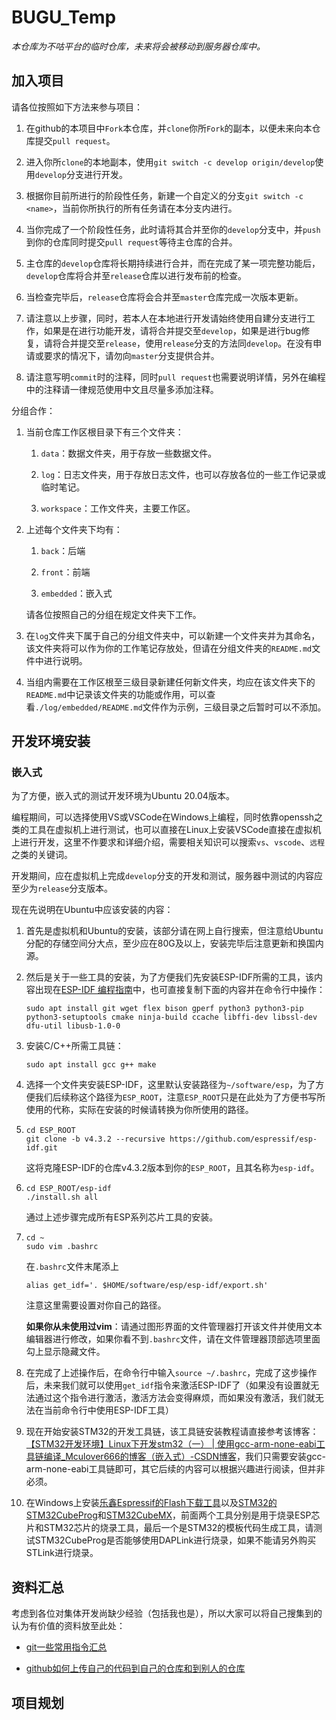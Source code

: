 # BUGU_Temp

*本仓库为不咕平台的临时仓库，未来将会被移动到服务器仓库中。*

## 加入项目

请各位按照如下方法来参与项目：

1. 在github的本项目中`Fork`本仓库，并`clone`你所`Fork`的副本，以便未来向本仓库提交`pull request`。

2. 进入你所`clone`的本地副本，使用`git switch -c develop origin/develop`使用`develop`分支进行开发。

3. 根据你目前所进行的阶段性任务，新建一个自定义的分支`git switch -c <name>`，当前你所执行的所有任务请在本分支内进行。

4. 当你完成了一个阶段性任务，此时请将其合并至你的`develop`分支中，并`push`到你的仓库同时提交`pull request`等待主仓库的合并。

5. 主仓库的`develop`仓库将长期持续进行合并，而在完成了某一项完整功能后，`develop`仓库将合并至`release`仓库以进行发布前的检查。

6. 当检查完毕后，`release`仓库将会合并至`master`仓库完成一次版本更新。

7. 请注意以上步骤，同时，若本人在本地进行开发请始终使用自建分支进行工作，如果是在进行功能开发，请将合并提交至`develop`，如果是进行bug修复，请将合并提交至`release`，使用`release`分支的方法同`develop`。在没有申请或要求的情况下，请勿向`master`分支提供合并。

8. 请注意写明`commit`时的注释，同时`pull request`也需要说明详情，另外在编程中的注释请一律规范使用中文且尽量多添加注释。

分组合作：

1. 当前仓库工作区根目录下有三个文件夹：
   
   1. `data`：数据文件夹，用于存放一些数据文件。
   
   2. `log`：日志文件夹，用于存放日志文件，也可以存放各位的一些工作记录或临时笔记。
   
   3. `workspace`：工作文件夹，主要工作区。

2. 上述每个文件夹下均有：
   
   1. `back`：后端
   
   2. `front`：前端
   
   3. `embedded`：嵌入式
   
   请各位按照自己的分组在规定文件夹下工作。

3. 在`log`文件夹下属于自己的分组文件夹中，可以新建一个文件夹并为其命名，该文件夹将可以作为你的工作笔记存放处，但请在分组文件夹的`README.md`文件中进行说明。

4. 当组内需要在工作区根至三级目录新建任何新文件夹，均应在该文件夹下的`README.md`中记录该文件夹的功能或作用，可以查看`./log/embedded/README.md`文件作为示例，三级目录之后暂时可以不添加。

## 开发环境安装

### 嵌入式

为了方便，嵌入式的测试开发环境为Ubuntu 20.04版本。

编程期间，可以选择使用VS或VSCode在Windows上编程，同时依靠openssh之类的工具在虚拟机上进行测试，也可以直接在Linux上安装VSCode直接在虚拟机上进行开发，这里不作要求和详细介绍，需要相关知识可以搜索`vs`、`vscode`、`远程`之类的关键词。

开发期间，应在虚拟机上完成`develop`分支的开发和测试，服务器中测试的内容应至少为`release`分支版本。

现在先说明在Ubuntu中应该安装的内容：

1. 首先是虚拟机和Ubuntu的安装，该部分请在网上自行搜索，但注意给Ubuntu分配的存储空间分大点，至少应在80G及以上，安装完毕后注意更新和换国内源。

2. 然后是关于一些工具的安装，为了方便我们先安装ESP-IDF所需的工具，该内容出现在[ESP-IDF 编程指南](https://docs.espressif.com/projects/esp-idf/zh_CN/v4.3.2/esp32/index.html)中，也可直接复制下面的内容并在命令行中操作：
   
   ```shell
   sudo apt install git wget flex bison gperf python3 python3-pip python3-setuptools cmake ninja-build ccache libffi-dev libssl-dev dfu-util libusb-1.0-0
   ```

3. 安装C/C++所需工具链：
   
   ```shell
   sudo apt install gcc g++ make
   ```

4. 选择一个文件夹安装ESP-IDF，这里默认安装路径为`~/software/esp`，为了方便我们后续称这个路径为`ESP_ROOT`，注意`ESP_ROOT`只是在此处为了方便书写所使用的代称，实际在安装的时候请转换为你所使用的路径。

5. ```shell
   cd ESP_ROOT
   git clone -b v4.3.2 --recursive https://github.com/espressif/esp-idf.git
   ```
   
   这将克隆ESP-IDF的仓库v4.3.2版本到你的`ESP_ROOT`，且其名称为`esp-idf`。

6. ```shell
   cd ESP_ROOT/esp-idf
   ./install.sh all
   ```
   
   通过上述步骤完成所有ESP系列芯片工具的安装。

7. ```shell
   cd ~
   sudo vim .bashrc
   ```
   
   在`.bashrc`文件末尾添上
   
   `alias get_idf='. $HOME/software/esp/esp-idf/export.sh'`
   
   注意这里需要设置对你自己的路径。
   
   **如果你从未使用过vim**：请通过图形界面的文件管理器打开该文件并使用文本编辑器进行修改，如果你看不到`.bashrc`文件，请在文件管理器顶部选项里面勾上显示隐藏文件。

8. 在完成了上述操作后，在命令行中输入`source ~/.bashrc`，完成了这步操作后，未来我们就可以使用`get_idf`指令来激活ESP-IDF了（如果没有设置就无法通过这个指令进行激活，激活方法会变得麻烦，而如果没有激活，我们就无法在当前命令行中使用ESP-IDF工具）

9. 现在开始安装STM32的开发工具链，该工具链安装教程请直接参考该博客：[【STM32开发环境】Linux下开发stm32（一） | 使用gcc-arm-none-eabi工具链编译_Mculover666的博客（嵌入式）-CSDN博客](https://blog.csdn.net/Mculover666/article/details/84888539)，我们只需要安装gcc-arm-none-eabi工具链即可，其它后续的内容可以根据兴趣进行阅读，但并非必须。

10. 在Windows上安装[乐鑫Espressif的Flash下载工具](https://www.espressif.com/zh-hans/support/download/other-tools)以及[STM32的STM32CubeProg](https://www.st.com/zh/development-tools/stm32cubeprog.html)和[STM32CubeMX](https://www.st.com/zh/development-tools/stm32cubemx.html)，前面两个工具分别是用于烧录ESP芯片和STM32芯片的烧录工具，最后一个是STM32的模板代码生成工具，请测试STM32CubeProg是否能够使用DAPLink进行烧录，如果不能请另外购买STLink进行烧录。

## 资料汇总

考虑到各位对集体开发尚缺少经验（包括我也是），所以大家可以将自己搜集到的认为有价值的资料放至此处：

- [git一些常用指令汇总](https://yunwuhai.blog.csdn.net/article/details/122515950)

- [github如何上传自己的代码到自己的仓库和到别人的仓库](https://blog.csdn.net/weixin_43851149/article/details/107283174)

## 项目规划